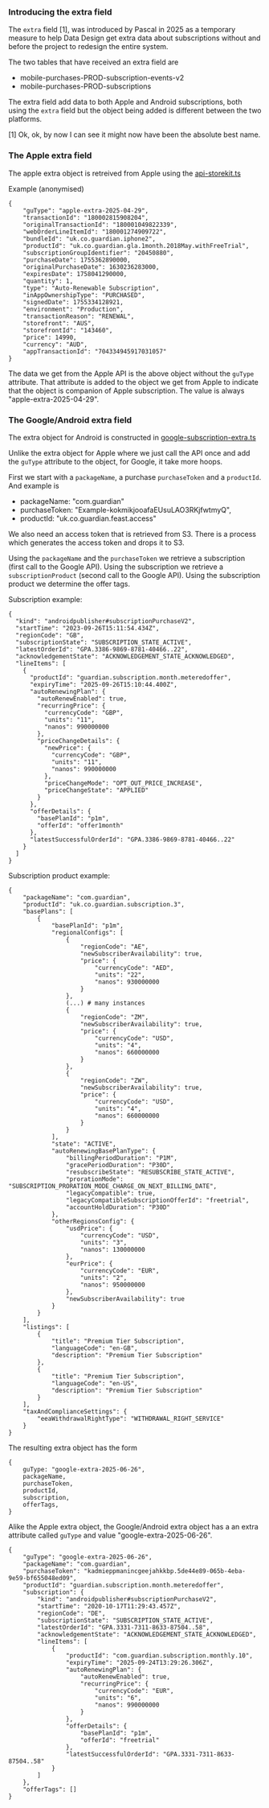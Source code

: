 ### Introducing the extra field

The `extra` field [1], was introduced by Pascal in 2025 as a temporary measure to help Data Design get extra data about subscriptions without and before the project to redesign the entire system.

The two tables that have received an extra field are

- mobile-purchases-PROD-subscription-events-v2
- mobile-purchases-PROD-subscriptions

The extra field add data to both Apple and Android subscriptions, both using the `extra` field but the object being added is different between the two platforms.

[1] Ok, ok, by now I can see it might now have been the absolute best name.

### The Apple extra field

The apple extra object is retreived from Apple using the [api-storekit.ts](https://github.com/guardian/mobile-purchases/blob/a67a7d2246342bb16d635ace4f407c66ea7d0b28/typescript/src/services/api-storekit.ts)

Example (anonymised)

```
{
    "guType": "apple-extra-2025-04-29",
    "transactionId": "180002815908204",
    "originalTransactionId": "180001049822339",
    "webOrderLineItemId": "180001274909722",
    "bundleId": "uk.co.guardian.iphone2",
    "productId": "uk.co.guardian.gla.1month.2018May.withFreeTrial",
    "subscriptionGroupIdentifier": "20450880",
    "purchaseDate": 1755362890000,
    "originalPurchaseDate": 1630236283000,
    "expiresDate": 1758041290000,
    "quantity": 1,
    "type": "Auto-Renewable Subscription",
    "inAppOwnershipType": "PURCHASED",
    "signedDate": 1755334128921,
    "environment": "Production",
    "transactionReason": "RENEWAL",
    "storefront": "AUS",
    "storefrontId": "143460",
    "price": 14990,
    "currency": "AUD",
    "appTransactionId": "704334945917031057"
}
```

The data we get from the Apple API is the above object without the `guType` attribute. That attribute is added to the object we get from Apple to indicate that the object is companion of Apple subscription. The value is always "apple-extra-2025-04-29".

### The Google/Android extra field

The extra object for Android is constructed in [google-subscription-extra.ts](https://github.com/guardian/mobile-purchases/blob/a67a7d2246342bb16d635ace4f407c66ea7d0b28/typescript/src/services/google-subscription-extra.ts)

Unlike the extra object for Apple where we just call the API once and add the `guType` attribute to the object, for Google, it take more hoops.

First we start with a `packageName`, a purchase `purchaseToken` and a `productId`. And example is

- packageName: "com.guardian"
- purchaseToken: "Example-kokmikjooafaEUsuLAO3RKjfwtmyQ",
- productId: "uk.co.guardian.feast.access"

We also need an access token that is retrieved from S3. There is a process which generates the access token and drops it to S3.

Using the `packageName` and the `purchaseToken` we retrieve a subscription (first call to the Google API). Using the subscription we retrieve a `subscriptionProduct` (second call to the Google API). Using the subscription product we determine the offer tags.

Subscription example:

```
{
  "kind": "androidpublisher#subscriptionPurchaseV2",
  "startTime": "2023-09-26T15:11:54.434Z",
  "regionCode": "GB",
  "subscriptionState": "SUBSCRIPTION_STATE_ACTIVE",
  "latestOrderId": "GPA.3386-9869-8781-40466..22",
  "acknowledgementState": "ACKNOWLEDGEMENT_STATE_ACKNOWLEDGED",
  "lineItems": [
    {
      "productId": "guardian.subscription.month.meteredoffer",
      "expiryTime": "2025-09-26T15:10:44.400Z",
      "autoRenewingPlan": {
        "autoRenewEnabled": true,
        "recurringPrice": {
          "currencyCode": "GBP",
          "units": "11",
          "nanos": 990000000
        },
        "priceChangeDetails": {
          "newPrice": {
            "currencyCode": "GBP",
            "units": "11",
            "nanos": 990000000
          },
          "priceChangeMode": "OPT_OUT_PRICE_INCREASE",
          "priceChangeState": "APPLIED"
        }
      },
      "offerDetails": {
        "basePlanId": "p1m",
        "offerId": "offer1month"
      },
      "latestSuccessfulOrderId": "GPA.3386-9869-8781-40466..22"
    }
  ]
}
```

Subscription product example:

```
{
    "packageName": "com.guardian",
    "productId": "uk.co.guardian.subscription.3",
    "basePlans": [
        {
            "basePlanId": "p1m",
            "regionalConfigs": [
                {
                    "regionCode": "AE",
                    "newSubscriberAvailability": true,
                    "price": {
                        "currencyCode": "AED",
                        "units": "22",
                        "nanos": 930000000
                    }
                },
                (...) # many instances
                {
                    "regionCode": "ZM",
                    "newSubscriberAvailability": true,
                    "price": {
                        "currencyCode": "USD",
                        "units": "4",
                        "nanos": 660000000
                    }
                },
                {
                    "regionCode": "ZW",
                    "newSubscriberAvailability": true,
                    "price": {
                        "currencyCode": "USD",
                        "units": "4",
                        "nanos": 660000000
                    }
                }
            ],
            "state": "ACTIVE",
            "autoRenewingBasePlanType": {
                "billingPeriodDuration": "P1M",
                "gracePeriodDuration": "P30D",
                "resubscribeState": "RESUBSCRIBE_STATE_ACTIVE",
                "prorationMode": "SUBSCRIPTION_PRORATION_MODE_CHARGE_ON_NEXT_BILLING_DATE",
                "legacyCompatible": true,
                "legacyCompatibleSubscriptionOfferId": "freetrial",
                "accountHoldDuration": "P30D"
            },
            "otherRegionsConfig": {
                "usdPrice": {
                    "currencyCode": "USD",
                    "units": "3",
                    "nanos": 130000000
                },
                "eurPrice": {
                    "currencyCode": "EUR",
                    "units": "2",
                    "nanos": 950000000
                },
                "newSubscriberAvailability": true
            }
        }
    ],
    "listings": [
        {
            "title": "Premium Tier Subscription",
            "languageCode": "en-GB",
            "description": "Premium Tier Subscription"
        },
        {
            "title": "Premium Tier Subscription",
            "languageCode": "en-US",
            "description": "Premium Tier Subscription"
        }
    ],
    "taxAndComplianceSettings": {
        "eeaWithdrawalRightType": "WITHDRAWAL_RIGHT_SERVICE"
    }
}
```

The resulting extra object has the form

```
{
    guType: "google-extra-2025-06-26",
    packageName,
    purchaseToken,
    productId,
    subscription,
    offerTags,
}
```

Alike the Apple extra object, the Google/Android extra object has a an extra attribute called `guType` and value "google-extra-2025-06-26".

```
{
    "guType": "google-extra-2025-06-26",
    "packageName": "com.guardian",
    "purchaseToken": "kadmieppmanincgeejahkkbp.5de44e89-065b-4eba-9e59-bf655048ed09",
    "productId": "guardian.subscription.month.meteredoffer",
    "subscription": {
        "kind": "androidpublisher#subscriptionPurchaseV2",
        "startTime": "2020-10-17T11:29:43.457Z",
        "regionCode": "DE",
        "subscriptionState": "SUBSCRIPTION_STATE_ACTIVE",
        "latestOrderId": "GPA.3331-7311-8633-87504..58",
        "acknowledgementState": "ACKNOWLEDGEMENT_STATE_ACKNOWLEDGED",
        "lineItems": [
            {
                "productId": "com.guardian.subscription.monthly.10",
                "expiryTime": "2025-09-24T13:29:26.306Z",
                "autoRenewingPlan": {
                    "autoRenewEnabled": true,
                    "recurringPrice": {
                        "currencyCode": "EUR",
                        "units": "6",
                        "nanos": 990000000
                    }
                },
                "offerDetails": {
                    "basePlanId": "p1m",
                    "offerId": "freetrial"
                },
                "latestSuccessfulOrderId": "GPA.3331-7311-8633-87504..58"
            }
        ]
    },
    "offerTags": []
}
```
